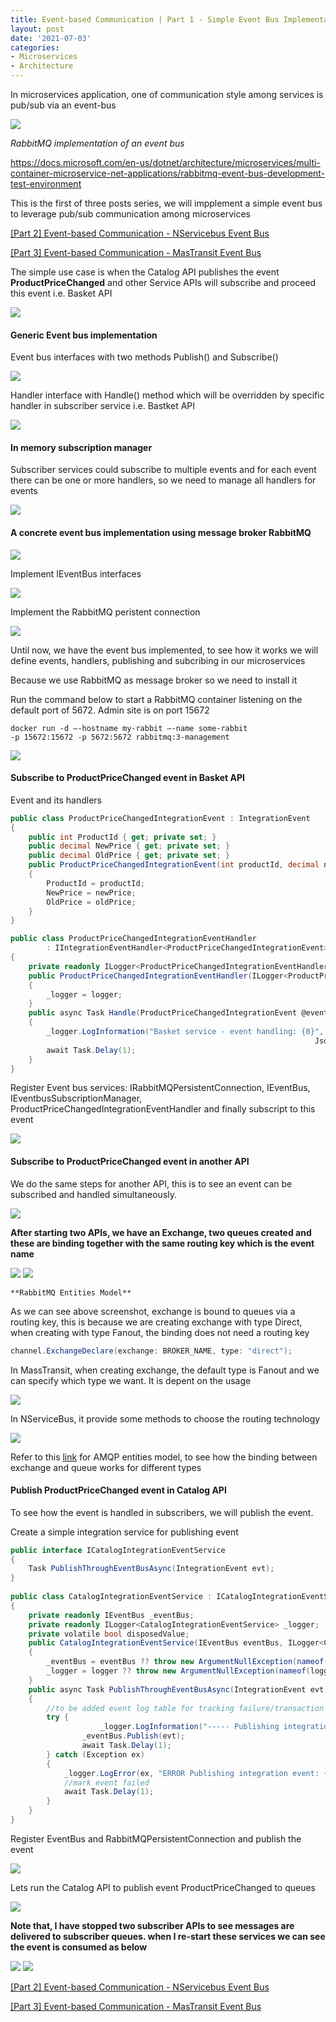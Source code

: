 ```yaml
---
title: Event-based Communication | Part 1 - Simple Event Bus Implementation
layout: post
date: '2021-07-03'
categories:
- Microservices
- Architecture
---
```


In microservices application, one of communication style among services is pub/sub via an event-bus

<img src="{{ '/blog/assets/rabbitmq-implementation.png'}}" />


*RabbitMQ implementation of an event bus*

[https://docs.microsoft.com/en-us/dotnet/architecture/microservices/multi-container-microservice-net-applications/rabbitmq-event-bus-development-test-environment
](http://)

This is the first of three posts series, we will impplement a simple event bus to leverage pub/sub communication among microservices

[[Part 2] Event-based Communication - NServicebus Event Bus](/blog/event-based-communication-part2)

[[Part 3] Event-based Communication - MasTransit Event Bus](/blog/event-based-communication-part3)


The simple use case is when the Catalog API publishes the event **ProductPriceChanged** and other Service APIs will subscribe and proceed this event i.e. Basket API

<img src="{{ '/blog/assets/2021-07-04_00h35_06.png'}}" />


#### **Generic Event bus implementation**

Event bus interfaces with two methods Publish() and Subscribe()

<img src="{{ '/blog/assets/2.png'}}" />


Handler interface with Handle() method which will be overridden by specific handler in subscriber service i.e. Bastket API

<img src="{{ '/blog/assets/3.png'}}" />


#### **In memory subscription manager**

Subscriber services could subscribe to multiple events and for each event there can be one or more handlers, so we need to manage all handlers for events

<img src="{{ '/blog/assets/4.png'}}" />


#### **A concrete event bus implementation using message broker RabbitMQ**

<img src="{{ '/blog/assets/5.png'}}" />


Implement IEventBus interfaces 

<img src="{{ '/blog/assets/6.png'}}" />


Implement the RabbitMQ peristent connection

<img src="{{ '/blog/assets/7.png'}}" />


Until now, we have the event bus implemented, to see how it works we will define events, handlers, publishing and subcribing in our microservices

Because we use RabbitMQ as message broker so we need to install it

Run the command below to start a RabbitMQ container listening on the default port of 5672. Admin site is on port 15672


```docker
docker run -d —-hostname my-rabbit —-name some-rabbit 
-p 15672:15672 -p 5672:5672 rabbitmq:3-management
```
 
<img src="{{ '/blog/assets/14.png'}}" />


#### **Subscribe to ProductPriceChanged event in Basket API**

Event and its handlers


```csharp
public class ProductPriceChangedIntegrationEvent : IntegrationEvent
{
	public int ProductId { get; private set; }
	public decimal NewPrice { get; private set; }
	public decimal OldPrice { get; private set; }
	public ProductPriceChangedIntegrationEvent(int productId, decimal newPrice, decimal oldPrice)
	{
		ProductId = productId;
		NewPrice = newPrice;
		OldPrice = oldPrice;
	}
}

public class ProductPriceChangedIntegrationEventHandler 
        : IIntegrationEventHandler<ProductPriceChangedIntegrationEvent>
{
	private readonly ILogger<ProductPriceChangedIntegrationEventHandler> _logger;
	public ProductPriceChangedIntegrationEventHandler(ILogger<ProductPriceChangedIntegrationEventHandler> logger)
	{
		_logger = logger;
	}
	public async Task Handle(ProductPriceChangedIntegrationEvent @event)
	{
		_logger.LogInformation("Basket service - event handling: {0}", 
																	JsonConvert.SerializeObject(@event));
		await Task.Delay(1);
	}
}
```

Register Event bus services: IRabbitMQPersistentConnection,  IEventBus, IEventbusSubscriptionManager, ProductPriceChangedIntegrationEventHandler and finally subscript to this event

<img src="{{ '/blog/assets/10.png'}}" />

	
	
#### **Subscribe to ProductPriceChanged event in another API**

	
We do the same steps for another API, this is to see an event can be subscribed and handled simultaneously.
	

<img src="{{ '/blog/assets/11.png'}}" />
	

**After starting two APIs, we have an Exchange, two queues created and these are binding together with the same routing key which is the event name**
	

<img src="{{ '/blog/assets/12.png'}}" />

	
<img src="{{ '/blog/assets/13.png'}}" />
	

	**RabbitMQ Entities Model**
	
	
As we can see above screenshot, exchange is bound to queues via a routing key, this is because we are creating exchange with type Direct, when creating with type Fanout, the binding does not need a routing key
	
```csharp	
channel.ExchangeDeclare(exchange: BROKER_NAME, type: "direct");
```

In MassTransit, when creating exchange, the default type is Fanout and we can specify which type we want. It is depent on the usage
	
	
<img src="{{ '/blog/assets/masstransit_12.png'}}" />
	
	
In NServiceBus, it provide some methods to choose the routing technology

	
<img src="{{ '/blog/assets/nservicebus_14.png'}}" />
	
	
Refer to this [link](https://www.rabbitmq.com/tutorials/amqp-concepts.html) for AMQP entities model, to see how the binding between exchange and queue works for different types

	
#### **Publish ProductPriceChanged event in Catalog API**
	

To see how the event is handled in subscribers, we will publish the event.

Create a simple integration service for publishing event

```csharp
public interface ICatalogIntegrationEventService
{
	Task PublishThroughEventBusAsync(IntegrationEvent evt);
}
	
public class CatalogIntegrationEventService : ICatalogIntegrationEventService, IDisposable
{
	private readonly IEventBus _eventBus;
	private readonly ILogger<CatalogIntegrationEventService> _logger;
	private volatile bool disposedValue;
	public CatalogIntegrationEventService(IEventBus eventBus, ILogger<CatalogIntegrationEventService> logger)
	{
		_eventBus = eventBus ?? throw new ArgumentNullException(nameof(eventBus));
		_logger = logger ?? throw new ArgumentNullException(nameof(logger));
	}
	public async Task PublishThroughEventBusAsync(IntegrationEvent evt)
	{
		//to be added event log table for tracking failure/transaction - sending event and update price to database
		try {
					_logger.LogInformation("----- Publishing integration event: {IntegrationEventId_published} from {AppName} -         ({@IntegrationEvent})", evt.Id, Program.AppName, evt);
				_eventBus.Publish(evt);
				await Task.Delay(1);
		} catch (Exception ex)
		{ 
			_logger.LogError(ex, "ERROR Publishing integration event: {IntegrationEventId} from {AppName} - ({@IntegrationEvent})", evt.Id, Program.AppName, evt);
			//mark event failed
			await Task.Delay(1);
		}
	}
}
```

Register EventBus and RabbitMQPersistentConnection and publish the event

<img src="{{ '/blog/assets/16.png'}}" />
	

Lets run the Catalog API to publish event ProductPriceChanged to queues

<img src="{{ '/blog/assets/18.png'}}" />
	

	
**Note that, I have stopped two subscriber APIs to see messages are delivered to subscriber queues. when I re-start these services we can see the event is consumed as below**

<img src="{{ '/blog/assets/19.png'}}" />
	
<img src="{{ '/blog/assets/20.png'}}" />


[[Part 2] Event-based Communication  - NServicebus Event Bus](/blog/event-based-communication-part2)

[[Part 3] Event-based Communication  - MasTransit Event Bus](/blog/event-based-communication-part3)
